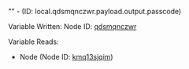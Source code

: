 "" - (ID: local.qdsmqnczwr.payload.output.passcode)

Variable Written:
Node ID: [qdsmqnczwr](../nodes/qdsmqnczwr.md)

Variable Reads:
* Node (Node ID: [kmq13sjqim](../nodes/kmq13sjqim.md))
